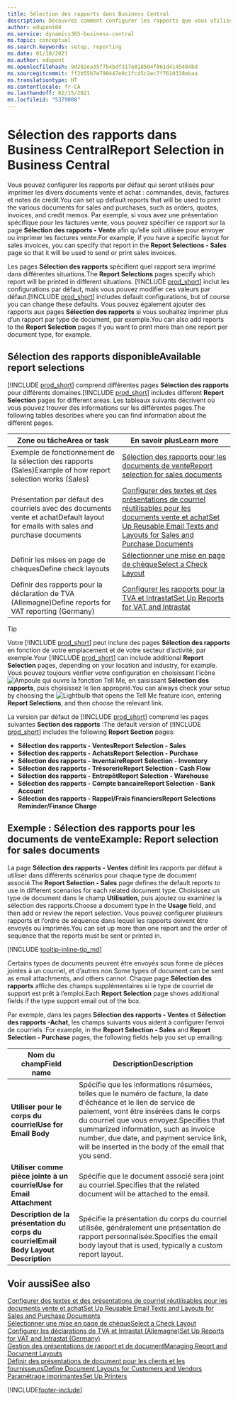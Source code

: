 ```yaml
---
title: Sélection des rapports dans Business Central
description: Découvrez comment configurer les rapports que vous utilisez pour imprimer différents types de documents dans Business Central.
author: edupont04
ms.service: dynamics365-business-central
ms.topic: conceptual
ms.search.keywords: setup, reporting
ms.date: 01/18/2021
ms.author: edupont
ms.openlocfilehash: 9d282ea35f7b4bdf317e818504f061d4145404bd
ms.sourcegitcommit: ff2b55b7e790447e0c1fcd5c2ec7f7610338ebaa
ms.translationtype: HT
ms.contentlocale: fr-CA
ms.lasthandoff: 02/15/2021
ms.locfileid: "5379008"
---
```

# <a name="report-selection-in-business-central"></a><span data-ttu-id="b0cea-103">Sélection des rapports dans Business Central</span><span class="sxs-lookup"><span data-stu-id="b0cea-103">Report Selection in Business Central</span></span>

<span data-ttu-id="b0cea-104">Vous pouvez configurer les rapports par défaut qui seront utilisés pour imprimer les divers documents vente et achat : commandes, devis, factures et notes de crédit.</span><span class="sxs-lookup"><span data-stu-id="b0cea-104">You can set up default reports that will be used to print the various documents for sales and purchases, such as orders, quotes, invoices, and credit memos.</span></span> <span data-ttu-id="b0cea-105">Par exemple, si vous avez une présentation spécifique pour les factures vente, vous pouvez spécifier ce rapport sur la page **Sélection des rapports - Vente** afin qu’elle soit utilisée pour envoyer ou imprimer les factures vente.</span><span class="sxs-lookup"><span data-stu-id="b0cea-105">For example, if you have a specific layout for sales invoices, you can specify that report in the **Report Selections - Sales** page so that it will be used to send or print sales invoices.</span></span>  

<span data-ttu-id="b0cea-106">Les pages **Sélection des rapports** spécifient quel rapport sera imprimé dans différentes situations.</span><span class="sxs-lookup"><span data-stu-id="b0cea-106">The **Report Selections** pages specify which report will be printed in different situations.</span></span> <span data-ttu-id="b0cea-107">[!INCLUDE [prod_short](includes/prod_short.md)] inclut les configurations par défaut, mais vous pouvez modifier ces valeurs par défaut.</span><span class="sxs-lookup"><span data-stu-id="b0cea-107">[!INCLUDE [prod_short](includes/prod_short.md)] includes default configurations, but of course you can change these defaults.</span></span> <span data-ttu-id="b0cea-108">Vous pouvez également ajouter des rapports aux pages **Sélection des rapports** si vous souhaitez imprimer plus d’un rapport par type de document, par exemple.</span><span class="sxs-lookup"><span data-stu-id="b0cea-108">You can also add reports to the **Report Selection** pages if you want to print more than one report per document type, for example.</span></span>  

## <a name="available-report-selections"></a><span data-ttu-id="b0cea-109">Sélection des rapports disponible</span><span class="sxs-lookup"><span data-stu-id="b0cea-109">Available report selections</span></span>

<span data-ttu-id="b0cea-110">[!INCLUDE [prod_short](includes/prod_short.md)] comprend différentes pages **Sélection des rapports** pour différents domaines.</span><span class="sxs-lookup"><span data-stu-id="b0cea-110">[!INCLUDE [prod_short](includes/prod_short.md)] includes different **Report Selection** pages for different areas.</span></span> <span data-ttu-id="b0cea-111">Les tableaux suivants décrivent où vous pouvez trouver des informations sur les différentes pages.</span><span class="sxs-lookup"><span data-stu-id="b0cea-111">The following tables describes where you can find information about the different pages.</span></span>  

|<span data-ttu-id="b0cea-112">Zone ou tâche</span><span class="sxs-lookup"><span data-stu-id="b0cea-112">Area or task</span></span>  |<span data-ttu-id="b0cea-113">En savoir plus</span><span class="sxs-lookup"><span data-stu-id="b0cea-113">Learn more</span></span>|
|--------------|----------|
|<span data-ttu-id="b0cea-114">Exemple de fonctionnement de la sélection des rapports (Sales)</span><span class="sxs-lookup"><span data-stu-id="b0cea-114">Example of how report selection works (Sales)</span></span>|[<span data-ttu-id="b0cea-115">Sélection des rapports pour les documents de vente</span><span class="sxs-lookup"><span data-stu-id="b0cea-115">Report selection for sales documents</span></span>](#example-report-selection-for-sales-documents)|
|<span data-ttu-id="b0cea-116">Présentation par défaut des courriels avec des documents vente et achat</span><span class="sxs-lookup"><span data-stu-id="b0cea-116">Default layout for emails with sales and purchase documents</span></span>  |[<span data-ttu-id="b0cea-117">Configurer des textes et des présentations de courriel réutilisables pour les documents vente et achat</span><span class="sxs-lookup"><span data-stu-id="b0cea-117">Set Up Reusable Email Texts and Layouts for Sales and Purchase Documents</span></span>](admin-how-setup-email.md#set-up-reusable-email-texts-and-layouts-for-sales-and-purchase-documents) |
|<span data-ttu-id="b0cea-118">Définir les mises en page de chèques</span><span class="sxs-lookup"><span data-stu-id="b0cea-118">Define check layouts</span></span>     |[<span data-ttu-id="b0cea-119">Sélectionner une mise en page de chèque</span><span class="sxs-lookup"><span data-stu-id="b0cea-119">Select a Check Layout</span></span>](finance-how-define-check-layouts.md) |
|<span data-ttu-id="b0cea-120">Définir des rapports pour la déclaration de TVA (Allemagne)</span><span class="sxs-lookup"><span data-stu-id="b0cea-120">Define reports for VAT reporting (Germany)</span></span>|[<span data-ttu-id="b0cea-121">Configurer les rapports pour la TVA et Intrastat</span><span class="sxs-lookup"><span data-stu-id="b0cea-121">Set Up Reports for VAT and Intrastat</span></span>](LocalFunctionality/Germany/how-to-set-up-reports-for-vat-and-intrastat.md) |

> [!TIP]
> <span data-ttu-id="b0cea-122">Votre [!INCLUDE [prod_short](includes/prod_short.md)] peut inclure des pages **Sélection des rapports** en fonction de votre emplacement et de votre secteur d’activité, par exemple.</span><span class="sxs-lookup"><span data-stu-id="b0cea-122">Your [!INCLUDE [prod_short](includes/prod_short.md)] can include additional **Report Selection** pages, depending on your location and industry, for example.</span></span> <span data-ttu-id="b0cea-123">Vous pouvez toujours vérifier votre configuration en choisissant l’icône ![Ampoule qui ouvre la fonction Tell Me](media/ui-search/search_small.png "Dites-moi ce que vous voulez faire"), en saisissant **Sélection des rapports**, puis choisissez le lien approprié.</span><span class="sxs-lookup"><span data-stu-id="b0cea-123">You can always check your setup by choosing the ![Lightbulb that opens the Tell Me feature](media/ui-search/search_small.png "Tell me what you want to do") icon, entering **Report Selections**, and then choose the relevant link.</span></span>

<span data-ttu-id="b0cea-124">La version par défaut de [!INCLUDE [prod_short](includes/prod_short.md)] comprend les pages suivantes **Section des rapports** :</span><span class="sxs-lookup"><span data-stu-id="b0cea-124">The default version of [!INCLUDE [prod_short](includes/prod_short.md)] includes the following **Report Section** pages:</span></span>

* <span data-ttu-id="b0cea-125">**Sélection des rapports - Ventes**</span><span class="sxs-lookup"><span data-stu-id="b0cea-125">**Report Selection - Sales**</span></span>  
* <span data-ttu-id="b0cea-126">**Sélection des rapports - Achats**</span><span class="sxs-lookup"><span data-stu-id="b0cea-126">**Report Selection - Purchase**</span></span>  
* <span data-ttu-id="b0cea-127">**Sélection des rapports - Inventaire**</span><span class="sxs-lookup"><span data-stu-id="b0cea-127">**Report Selection - Inventory**</span></span>  
* <span data-ttu-id="b0cea-128">**Sélection des rapports - Trésorerie**</span><span class="sxs-lookup"><span data-stu-id="b0cea-128">**Report Selection - Cash Flow**</span></span>  
* <span data-ttu-id="b0cea-129">**Sélection des rapports - Entrepôt**</span><span class="sxs-lookup"><span data-stu-id="b0cea-129">**Report Selection - Warehouse**</span></span>  
* <span data-ttu-id="b0cea-130">**Sélection des rapports - Compte bancaire**</span><span class="sxs-lookup"><span data-stu-id="b0cea-130">**Report Selection - Bank Account**</span></span>  
* <span data-ttu-id="b0cea-131">**Sélection des rapports - Rappel/Frais financiers**</span><span class="sxs-lookup"><span data-stu-id="b0cea-131">**Report Selections Reminder/Finance Charge**</span></span>  

## <a name="example-report-selection-for-sales-documents"></a><span data-ttu-id="b0cea-132">Exemple : Sélection des rapports pour les documents de vente</span><span class="sxs-lookup"><span data-stu-id="b0cea-132">Example: Report selection for sales documents</span></span>

<span data-ttu-id="b0cea-133">La page **Sélection des rapports - Ventes** définit les rapports par défaut à utiliser dans différents scénarios pour chaque type de document associé.</span><span class="sxs-lookup"><span data-stu-id="b0cea-133">The **Report Selection - Sales** page defines the default reports to use in different scenarios for each related document type.</span></span> <span data-ttu-id="b0cea-134">Choisissez un type de document dans le champ **Utilisation**, puis ajoutez ou examinez la sélection des rapports.</span><span class="sxs-lookup"><span data-stu-id="b0cea-134">Choose a document type in the **Usage** field, and then add or review the report selection.</span></span> <span data-ttu-id="b0cea-135">Vous pouvez configurer plusieurs rapports et l’ordre de séquence dans lequel les rapports doivent être envoyés ou imprimés.</span><span class="sxs-lookup"><span data-stu-id="b0cea-135">You can set up more than one report and the order of sequence that the reports must be sent or printed in.</span></span>  

[!INCLUDE [tooltip-inline-tip_md](includes/tooltip-inline-tip_md.md)]

<span data-ttu-id="b0cea-136">Certains types de documents peuvent être envoyés sous forme de pièces jointes à un courriel, et d’autres non.</span><span class="sxs-lookup"><span data-stu-id="b0cea-136">Some types of document can be sent as email attachments, and others cannot.</span></span> <span data-ttu-id="b0cea-137">Chaque page **Sélection des rapports** affiche des champs supplémentaires si le type de courriel de support est prêt à l’emploi.</span><span class="sxs-lookup"><span data-stu-id="b0cea-137">Each **Report Selection** page shows additional fields if the type support email out of the box.</span></span>  

<span data-ttu-id="b0cea-138">Par exemple, dans les pages **Sélection des rapports - Ventes** et **Sélection des rapports -Achat**, les champs suivants vous aident à configurer l’envoi de courriels :</span><span class="sxs-lookup"><span data-stu-id="b0cea-138">For example, in the **Report Selection - Sales** and **Report Selection - Purchase** pages, the following fields help you set up emailing:</span></span>

|<span data-ttu-id="b0cea-139">Nom du champ</span><span class="sxs-lookup"><span data-stu-id="b0cea-139">Field name</span></span> |<span data-ttu-id="b0cea-140">Description</span><span class="sxs-lookup"><span data-stu-id="b0cea-140">Description</span></span>  |
|-----------|-------------|
|<span data-ttu-id="b0cea-141">**Utiliser pour le corps du courriel**</span><span class="sxs-lookup"><span data-stu-id="b0cea-141">**Use for Email Body**</span></span>| <span data-ttu-id="b0cea-142">Spécifie que les informations résumées, telles que le numéro de facture, la date d'échéance et le lien de service de paiement, vont être insérées dans le corps du courriel que vous envoyez.</span><span class="sxs-lookup"><span data-stu-id="b0cea-142">Specifies that summarized information, such as invoice number, due date, and payment service link, will be inserted in the body of the email that you send.</span></span>        |
|<span data-ttu-id="b0cea-143">**Utiliser comme pièce jointe à un courriel**</span><span class="sxs-lookup"><span data-stu-id="b0cea-143">**Use for Email Attachment**</span></span>| <span data-ttu-id="b0cea-144">Spécifie que le document associé sera joint au courriel.</span><span class="sxs-lookup"><span data-stu-id="b0cea-144">Specifies that the related document will be attached to the email.</span></span>|
|<span data-ttu-id="b0cea-145">**Description de la présentation du corps du courriel**</span><span class="sxs-lookup"><span data-stu-id="b0cea-145">**Email Body Layout Description**</span></span>|<span data-ttu-id="b0cea-146">Spécifie la présentation du corps du courriel utilisée, généralement une présentation de rapport personnalisée.</span><span class="sxs-lookup"><span data-stu-id="b0cea-146">Specifies the email body layout that is used, typically a custom report layout.</span></span> |

## <a name="see-also"></a><span data-ttu-id="b0cea-147">Voir aussi</span><span class="sxs-lookup"><span data-stu-id="b0cea-147">See also</span></span>

[<span data-ttu-id="b0cea-148">Configurer des textes et des présentations de courriel réutilisables pour les documents vente et achat</span><span class="sxs-lookup"><span data-stu-id="b0cea-148">Set Up Reusable Email Texts and Layouts for Sales and Purchase Documents</span></span>](admin-how-setup-email.md#set-up-reusable-email-texts-and-layouts-for-sales-and-purchase-documents)  
[<span data-ttu-id="b0cea-149">Sélectionner une mise en page de chèque</span><span class="sxs-lookup"><span data-stu-id="b0cea-149">Select a Check Layout</span></span>](finance-how-define-check-layouts.md)  
[<span data-ttu-id="b0cea-150">Configurer les déclarations de TVA et Intrastat (Allemagne)</span><span class="sxs-lookup"><span data-stu-id="b0cea-150">Set Up Reports for VAT and Intrastat (Germany)</span></span>](LocalFunctionality/Germany/how-to-set-up-reports-for-vat-and-intrastat.md)  
[<span data-ttu-id="b0cea-151">Gestion des présentations de rapport et de document</span><span class="sxs-lookup"><span data-stu-id="b0cea-151">Managing Report and Document Layouts</span></span>](ui-manage-report-layouts.md)  
[<span data-ttu-id="b0cea-152">Définir des présentations de document pour les clients et les fournisseurs</span><span class="sxs-lookup"><span data-stu-id="b0cea-152">Define Document Layouts for Customers and Vendors</span></span>](ui-define-customer-vendor-document-layouts.md)  
[<span data-ttu-id="b0cea-153">Paramétrage imprimantes</span><span class="sxs-lookup"><span data-stu-id="b0cea-153">Set Up Printers</span></span>](ui-specify-printer-selection-reports.md)  


[!INCLUDE[footer-include](includes/footer-banner.md)]